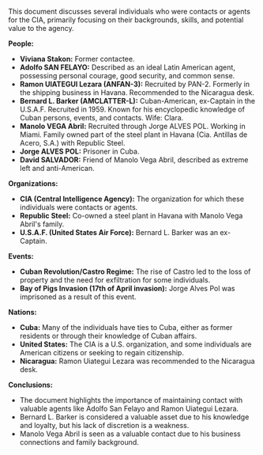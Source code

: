 This document discusses several individuals who were contacts or agents for the CIA, primarily focusing on their backgrounds, skills, and potential value to the agency.

**People:**

*   **Viviana Stakon:** Former contactee.
*   **Adolfo SAN FELAYO:** Described as an ideal Latin American agent, possessing personal courage, good security, and common sense.
*   **Ramon UIATEGUI Lezara (ANFAN-3):** Recruited by PAN-2. Formerly in the shipping business in Havana. Recommended to the Nicaragua desk.
*   **Bernard L. Barker (AMCLATTER-L):** Cuban-American, ex-Captain in the U.S.A.F. Recruited in 1959. Known for his encyclopedic knowledge of Cuban persons, events, and contacts. Wife: Clara.
*   **Manolo VEGA Abril:** Recruited through Jorge ALVES POL. Working in Miami. Family owned part of the steel plant in Havana (Cia. Antillas de Acero, S.A.) with Republic Steel.
*   **Jorge ALVES POL:** Prisoner in Cuba.
*   **David SALVADOR:** Friend of Manolo Vega Abril, described as extreme left and anti-American.

**Organizations:**

*   **CIA (Central Intelligence Agency):** The organization for which these individuals were contacts or agents.
*   **Republic Steel:** Co-owned a steel plant in Havana with Manolo Vega Abril's family.
*   **U.S.A.F. (United States Air Force):** Bernard L. Barker was an ex-Captain.

**Events:**

*   **Cuban Revolution/Castro Regime:** The rise of Castro led to the loss of property and the need for exfiltration for some individuals.
*   **Bay of Pigs Invasion (17th of April invasion):** Jorge Alves Pol was imprisoned as a result of this event.

**Nations:**

*   **Cuba:** Many of the individuals have ties to Cuba, either as former residents or through their knowledge of Cuban affairs.
*   **United States:** The CIA is a U.S. organization, and some individuals are American citizens or seeking to regain citizenship.
*   **Nicaragua:** Ramon Uiategui Lezara was recommended to the Nicaragua desk.

**Conclusions:**

*   The document highlights the importance of maintaining contact with valuable agents like Adolfo San Felayo and Ramon Uiategui Lezara.
*   Bernard L. Barker is considered a valuable asset due to his knowledge and loyalty, but his lack of discretion is a weakness.
*   Manolo Vega Abril is seen as a valuable contact due to his business connections and family background.
